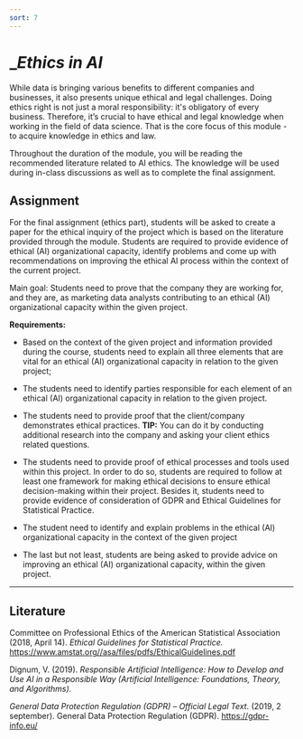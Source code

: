 ```yaml
---
sort: 7
---
```


# __Ethics in AI_

While data is bringing various benefits to different companies and businesses, it also presents unique ethical and legal challenges. Doing ethics right is not just a moral responsibility: it's obligatory of every business. Therefore, it’s crucial to have ethical and legal knowledge when working in the field of data science. That is the core focus of this module - to acquire knowledge in ethics and law.

Throughout the duration of the module, you will be reading the recommended literature related to AI ethics. The knowledge will be used during in-class discussions as well as to complete the final assignment.

## __Assignment__

For the final assignment (ethics part), students will be asked to create a paper for the ethical inquiry of the project which is based on the literature provided through the module. Students are required to provide evidence of ethical (AI) organizational capacity, identify problems  and come up with recommendations on improving the ethical AI process within the context of the current project.

Main goal: Students need to prove that the company they are working for, and they are, as marketing data analysts contributing to an ethical (AI) organizational capacity within the given project. 

__Requirements:__

- Based on the context of the given project and information provided during the course, students need to explain all three elements that are vital for an ethical (AI) organizational capacity in relation to the given project; 

- The students need to identify parties responsible for each element of an ethical (AI) organizational capacity in relation to the given project. 

-  The students need to provide  proof that the client/company demonstrates ethical practices. __TIP:__ You can do it by conducting additional research into the company and asking your client ethics related questions. 

- The students need to provide proof of ethical processes and tools used within this project. In order to do so, students are required to follow at least one framework for making ethical decisions to ensure ethical decision-making within their project. Besides it, students need to provide evidence of consideration of GDPR and Ethical Guidelines for Statistical Practice.

- The student need to identify and explain problems in the ethical (AI) organizational capacity in the context of the given project

- The last but not least, students are being asked to provide advice on improving an ethical (AI) organizational capacity, within the given project.

***

## __Literature__

Committee on Professional Ethics of the American Statistical Association (2018, April 14). *Ethical Guidelines for Statistical Practice.* https://www.amstat.org//asa/files/pdfs/EthicalGuidelines.pdf

Dignum, V. (2019). *Responsible Artificial Intelligence: How to Develop and Use AI in a Responsible Way (Artificial Intelligence: Foundations, Theory, and Algorithms).*

*General Data Protection Regulation (GDPR) – Official Legal Text.* (2019, 2 september). General Data Protection Regulation (GDPR). https://gdpr-info.eu/
